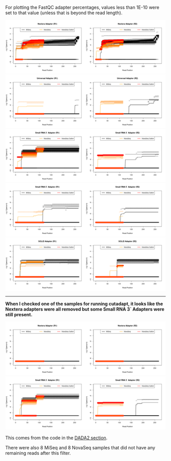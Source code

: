 For plotting the FastQC adapter percentages, values less than 1E-10 were set to that value (unless that is beyond the read length).

![Illumina Nextera Transposase Adapter"](FastQC_Nextera_Adapter_Results.png "Illumina Nextera Transposase Adapter")
![Illumina Universal Adapter"](FastQC_Universal_Adapter_Results.png "Illumina Universal Adapter")
![Illumina Small RNA 3prime Adapter"](FastQC_Small_RNA_3prime_Results.png "Illumina Small RNA 3prime Adapter")
![Illumina Small RNA 5prime Adapter"](FastQC_Small_RNA_5prime_Results.png "Illumina Small RNA 5prime Adapter")
![SOLiD Adapter"](FastQC_SOLiD_Adapter_Results.png "SOLiD Adapter")

---

**When I checked one of the samples for running cutadapt, it looks like the Nextera adapters were all removed but some Small RNA 3\` Adapters were still present.**

![Cutadapt-filtered Illumina Nextera Transposase Adapter"](Cutadapt-filtered_FastQC_Nextera_Adapter_Results.png "Illumina Nextera Transposase Adapter")
![Cutadapt-filtered Illumina Small RNA 3prime Adapter"](Cutadapt-filtered_FastQC_Small_RNA_3prime_Results.png "Illumina Small RNA 3prime Adapter")

This comes from the code in the [DADA2 section](https://github.com/cwarden45/Bastu_Cat_Genome/tree/master/Basepaws_Notes/Read_QC/PRJNA513845-eDNA/DADA2).

There were also 8 MiSeq and 8 NovaSeq samples that did not have any remaining reads after this filter.

